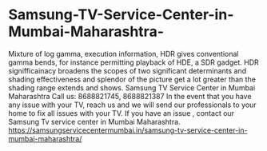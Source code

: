 # Samsung-TV-Service-Center-in-Mumbai-Maharashtra-
Mixture of log gamma, execution information, HDR gives conventional gamma bends, for instance permitting playback of HDE, a SDR gadget. HDR signifficainacy broadens the scopes of two significant determinants and shading effectiveness and splendor of the picture get a lot greater than the shading range extends and shows. Samsung TV Service Center in Mumbai Maharashtra Call us: 8688821745, 8688821387   In the event that you have any issue with your TV, reach us and we will send our professionals to your home to fix all issues with your TV. If you have an issue , contact our Samsung Tv service center in Mumbai Maharashtra. https://samsungservicecentermumbai.in/samsung-tv-service-center-in-mumbai-maharashtra/
